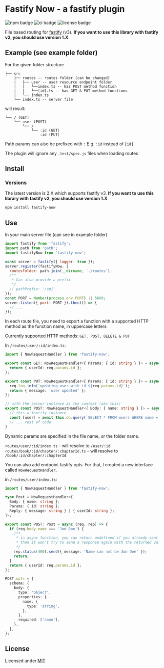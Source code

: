 # Fastify Now - a fastify plugin

![npm badge](https://img.shields.io/npm/v/fastify-now)
![ci badge](https://github.com/yonathan06/fastify-now/workflows/CI/badge.svg)
![license badge](https://img.shields.io/github/license/yonathan06/fastify-now)

File based routing for [fastify](https://www.fastify.io/) (v3).
**If you want to use this library with fastify v2, you should use version 1.X**

## Example (see example folder)

For the given folder structure

```text
├── src
    ├── routes -- routes folder (can be changed)
    |   ├── user -- user resource endpoint folder
    |   |   └──index.ts -- has POST method function
    |   |   └──[id].ts -- has GET & PUT method functions
    |   └── index.ts
    └── index.ts -- server file
```

will result:

```text
└── / (GET)
    └── user (POST)
        └── /
            └── :id (GET)
                :id (PUT)
```

Path params can also be prefixed with `:` E.g. `:id` instead of `[id]`

The plugin will ignore any `.test/spec.js` files when loading routes

## Install

### Versions

The latest version is 2.X which supports fastify v3.
**If you want to use this library with fastify v2, you should use version 1.X**

```sh
npm install fastify-now
```

## Use

In your main server file (can see in example folder)

```javascript
import fastify from 'fastify';
import path from 'path';
import fastifyNow from 'fastify-now';

const server = fastify({ logger: true });
server.register(fastifyNow, {
  routesFolder: path.join(__dirname, './routes'),
  /**
   * Can also provide a prefix
   */
  // pathPrefix: '/api'
});
const PORT = Number(process.env.PORT) || 5000;
server.listen({ port: PORT }).then(() => {
  // ...
});
```

In each route file, you need to export a function with a supported HTTP method as the function name, in uppercase letters

Currently supported HTTP methods: `GET, POST, DELETE & PUT`

In `/routes/user/:id/index.ts`:

```typescript
import { NowRequestHandler } from 'fastify-now';

export const GET: NowRequestHandler<{ Params: { id: string } }> = async (req, rep) => {
  return { userId: req.params.id };
};

export const PUT: NowRequestHandler<{ Params: { id: string } }> = async (req, res) => {
  req.log.info(`updating user with id ${req.params.id}`);
  return { message: 'user updated' };
};

// with the server instance as the context (aka this)
export const POST: NowRequestHandler<{ Body: { name: string } }> = async function(req, res) {
  // this = fastify instance
  const [user] = await this.db.query(`SELECT * FROM users WHERE name = ${req.body.name}`);
  // ... rest of code
}
```

Dynamic params are specified in the file name, or the folder name.

`routes/user/:id/index.ts` - will resolve to `/user/:id`
`routes/book/:id/chapter/:chapterId.ts` - will resolve to `/book/:id/chapter/:chapterId`

You can also add endpoint fastify opts.
For that, I created a new interface called `NowRequestHandler`.

in `/routes/user/index.ts`:

```typescript
import { NowRequestHandler } from 'fastify-now';

type Post = NowRequestHandler<{
  Body: { name: string };
  Params: { id: string };
  Reply: { message: string } | { userId: string };
}>;

export const POST: Post = async (req, rep) => {
  if (req.body.name === 'Jon Doe') {
    /**
     * in async function, you can return undefined if you already sent a response
     * then it won't try to send a response again with the returned value;
     */
    rep.status(400).send({ message: 'Name can not be Jon Doe' });
    return;
  }
  return { userId: req.params.id };
};

POST.opts = {
  schema: {
    body: {
      type: 'object',
      properties: {
        name: {
          type: 'string',
        },
      },
      required: ['name'],
    },
  },
};
```

## License

Licensed under [MIT](./LICENSE)
